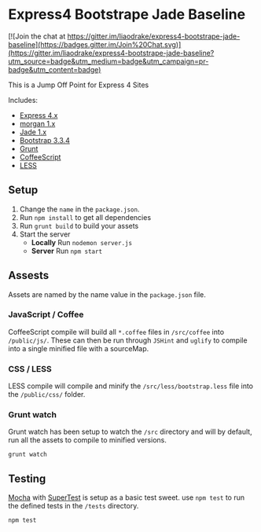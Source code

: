 Express4 Bootstrape Jade Baseline
=================================

[![Join the chat at https://gitter.im/liaodrake/express4-bootstrape-jade-baseline](https://badges.gitter.im/Join%20Chat.svg)](https://gitter.im/liaodrake/express4-bootstrape-jade-baseline?utm_source=badge&utm_medium=badge&utm_campaign=pr-badge&utm_content=badge)

This is a Jump Off Point for Express 4 Sites

Includes:

- [Express 4.x](http://expressjs.com/)
- [morgan 1.x](https://github.com/expressjs/morgan)
- [Jade 1.x](http://jade-lang.com/)
- [Bootstrap 3.3.4](http://getbootstrap.com/)
- [Grunt](http://gruntjs.com/)
- [CoffeeScript](http://coffeescript.org/)
- [LESS](http://lesscss.org/)

## Setup

1. Change the `name` in the `package.json`.
2. Run `npm install` to get all dependencies
3. Run `grunt build` to build your assets
4. Start the server
    - **Locally** Run `nodemon server.js`
    - **Server** Run `npm start`

## Assests
Assets are named by the name value in the `package.json` file.

### JavaScript / Coffee
CoffeeScript compile will build all `*.coffee` files in `/src/coffee` into `/public/js/`. These can then be run through `JSHint` and `uglify` to compile into a single minified file with a sourceMap.

### CSS / LESS
LESS compile will compile and minify the `/src/less/bootstrap.less` file into the `/public/css/` folder.

### Grunt watch
Grunt watch has been setup to watch the `/src` directory and will by default, run all the assets to compile to minified versions.

```
grunt watch
```

## Testing
[Mocha](http://mochajs.org/) with [SuperTest](https://www.npmjs.com/package/supertest) is setup as a basic test sweet. use `npm test` to run the defined tests in the `/tests` directory.

```
npm test
```
